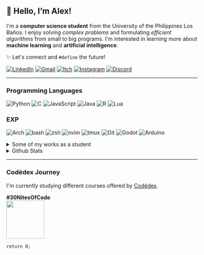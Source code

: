 ## 👋 Hello, I’m Alex!

I'm a __computer science student__ from the University of the Philippines Los Baños. I enjoy solving *complex problems* and formulating *efficient algorithms* from small to big programs. I'm interested in learning more about __machine learning__ and __artificial intelligence__.  

✨ Let's connect and `#define` the future!

[![LinkedIn](https://img.shields.io/badge/LinkedIn-0077B5?style=for-the-badge&logo=linkedin&logoColor=white)](https://www.linkedin.com/in/alexander-gabriel-aranes-626a2731b/) [![Gmail](https://img.shields.io/badge/Gmail-333333?style=for-the-badge&logo=gmail&logoColor=red)](mailto:rednuerocs@gmail.com) [![Itch](https://img.shields.io/badge/Itch.io-FA5C5C?style=for-the-badge&logo=itchdotio&logoColor=white)](https://rednuerocs.itch.io/) [![Instagram](https://img.shields.io/badge/-Instagram-%23E4405F?style=for-the-badge&logo=instagram&logoColor=white)](https://www.instagram.com/alexaranes/) [![Discord](https://img.shields.io/badge/Discord-7289DA?style=for-the-badge&logo=discord&logoColor=white)](https://discord.com/channels/@rednuerocs/)

---

### Programming Languages

![Python](https://img.shields.io/badge/python-3670A0?style=for-the-badge&logo=python&logoColor=ffdd54) ![C](https://img.shields.io/badge/C-00599C?style=for-the-badge&logo=c&logoColor=white) ![JavaScript](https://img.shields.io/badge/JavaScript-F7DF1E?style=for-the-badge&logo=javascript&logoColor=black) ![Java](https://img.shields.io/badge/java-%23ED8B00.svg?style=for-the-badge&logo=openjdk&logoColor=white) ![R](https://img.shields.io/badge/R-276DC3?style=for-the-badge&logo=r&logoColor=white) ![Lua](https://img.shields.io/badge/Lua-2C2D72?style=for-the-badge&logo=lua&logoColor=white)

### EXP
![Arch](https://img.shields.io/badge/Arch_Linux-1793D1?style=for-the-badge&logo=arch-linux&logoColor=white) ![bash](https://img.shields.io/badge/GNU%20Bash-4EAA25?style=for-the-badge&logo=GNU%20Bash&logoColor=white) ![zsh](https://img.shields.io/badge/Zsh-F15A24?style=for-the-badge&logo=Zsh&logoColor=white) ![nvim](https://img.shields.io/badge/NeoVim-%2357A143.svg?&style=for-the-badge&logo=neovim&logoColor=white) ![tmux](https://img.shields.io/badge/tmux-1BB91F?style=for-the-badge&logo=tmux&logoColor=white) ![Git](https://img.shields.io/badge/GIT-E44C30?style=for-the-badge&logo=git&logoColor=white) ![Godot](https://img.shields.io/badge/Godot-478CBF?style=for-the-badge&logo=GodotEngine&logoColor=white) ![Arduino](https://img.shields.io/badge/Arduino-00979D?style=for-the-badge&logo=Arduino&logoColor=white)

<details>

<summary> Some of my works as a student </summary>  
<br>

[![Repo Card1](https://github-readme-stats.vercel.app/api/pin/?username=alexgaaranes&repo=RushPedal_GJ&bg_color=0D1117&border_color=E94D5F&show_icons=true&icon_color=E94D5F&title_color=E94D5F&text_color=FFF)](https://github.com/alexgaaranes/RushPedal_GJ) [![Repo Card2](https://github-readme-stats.vercel.app/api/pin/?username=alexgaaranes&repo=Auxin---Game&bg_color=0D1117&border_color=E94D5F&show_icons=true&icon_color=E94D5F&title_color=E94D5F&text_color=FFF)](https://github.com/alexgaaranes/Auxin---Game) [![Repo Card3](https://github-readme-stats.vercel.app/api/pin/?username=alexgaaranes&repo=3D-in-Python&bg_color=0D1117&border_color=E94D5F&show_icons=true&icon_color=E94D5F&title_color=E94D5F&text_color=FFF)](https://github.com/alexgaaranes/3D-in-Python) [![Repo Card4](https://github-readme-stats.vercel.app/api/pin/?username=alexgaaranes&repo=Minesweeper-Final-Codedex&bg_color=0D1117&border_color=E94D5F&show_icons=true&icon_color=E94D5F&title_color=E94D5F&text_color=FFF)](https://github.com/alexgaaranes/Minesweeper-Final-Codedex) 

</details>

<details>
 
<summary>Github Stats</summary>
<br>

![GitHub Stats](https://github-readme-stats.vercel.app/api?username=alexgaaranes&theme=transparent&bg_color=0D1117&border_color=E94D5F&show_icons=true&icon_color=E94D5F&title_color=E94D5F&text_color=FFF)  

![Top Langs](https://github-readme-stats-git-masterrstaa-rickstaa.vercel.app/api/top-langs/?username=alexgaaranes&layout=compact&bg_color=0D1117&border_color=E94D5F&title_color=E94D5F&text_color=FFF)

</details>

---

### Codédex Journey
I'm currently studying different courses offered by [Codédex](https://www.codedex.io/home).

__#30NitesOfCode__<br>
<a href="https://www.codedex.io/@alexgaaranes/30-nites-of-code"><img src="https://www.codedex.io/api/petStatus?user=alexgaaranes" style="width: 100px"></a>

`return 0;`
